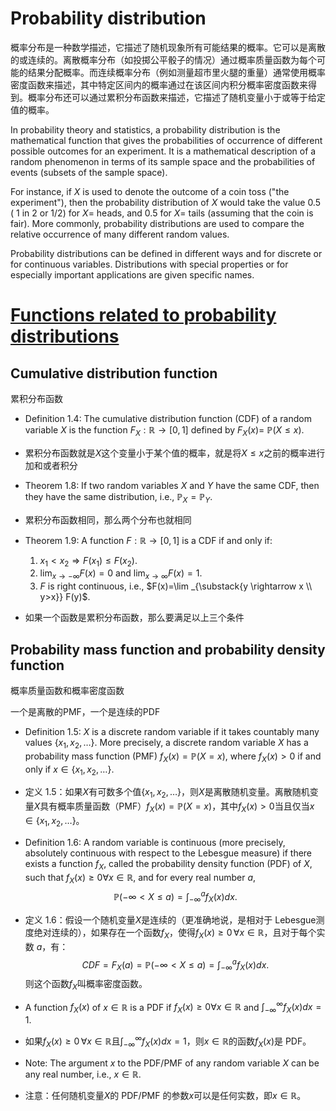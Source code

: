 # Probability distribution

概率分布是一种数学描述，它描述了随机现象所有可能结果的概率。它可以是离散的或连续的。离散概率分布（如投掷公平骰子的情况）通过概率质量函数为每个可能的结果分配概率。而连续概率分布（例如测量超市里火腿的重量）通常使用概率密度函数来描述，其中特定区间内的概率通过在该区间内积分概率密度函数来得到。概率分布还可以通过累积分布函数来描述，它描述了随机变量小于或等于给定值的概率。

In probability theory and statistics, a probability distribution is the mathematical function that gives the probabilities of occurrence of different possible outcomes for an experiment. It is a mathematical description of a random phenomenon in terms of its sample space and the probabilities of events (subsets of the sample space).

For instance, if $X$ is used to denote the outcome of a coin toss ("the experiment"), then the probability distribution of $X$ would take the value 0.5 ( 1 in 2 or 1/2) for $X=$ heads, and 0.5 for $X=$ tails (assuming that the coin is fair). More commonly, probability distributions are used to compare the relative occurrence of many different random values.

Probability distributions can be defined in different ways and for discrete or for continuous variables.
Distributions with special properties or for especially important applications are given specific names.


# [Functions related to probability distributions](https://en.wikipedia.org/wiki/Category:Functions_related_to_probability_distributions "Category:Functions related to probability distributions")

## Cumulative distribution function
累积分布函数

- Definition 1.4: The cumulative distribution function (CDF) of a random variable $X$ is the function $F_X: \mathbb{R} \rightarrow[0,1]$ defined by $F_X(x)=$ $\mathbb{P}(X \leq x)$.
- 累积分布函数就是$X$这个变量小于某个值的概率，就是将$X \leq x$之前的概率进行加和或者积分

- Theorem 1.8: If two random variables $X$ and $Y$ have the same CDF, then they have the same distribution, i.e., $\mathbb{P}_X=\mathbb{P}_Y$.
- 累积分布函数相同，那么两个分布也就相同

- Theorem 1.9: A function $F: \mathbb{R} \rightarrow[0,1]$ is a CDF if and only if:
	1. $x_1<x_2 \Rightarrow F\left(x_1\right) \leq F\left(x_2\right)$.
	2. $\lim _{x \rightarrow-\infty} F(x)=0$ and $\lim _{x \rightarrow \infty} F(x)=1$.
	3. $F$ is right continuous, i.e., $F(x)=\lim _{\substack{y \rightarrow x \\ y>x}} F(y)$.
- 如果一个函数是累积分布函数，那么要满足以上三个条件

## Probability mass function and probability density function
概率质量函数和概率密度函数

一个是离散的PMF，一个是连续的PDF

- Definition 1.5: $X$ is a discrete random variable if it takes countably many values $\left\{x_1, x_2, \ldots\right\}$. More precisely, a discrete random variable $X$ has a probability mass function (PMF) $f_X(x)=\mathbb{P}(X=x)$, where $f_X(x)>0$ if and only if $x \in\left\{x_1, x_2, \ldots\right\}$.
- 定义 1.5：如果$X$有可数多个值$\left\{x_1, x_2, \ldots\right\}$，则$X$是离散随机变量。离散随机变量$X$具有概率质量函数（PMF）$f_X(x)=\mathbb{P}(X=x)$，其中$f_X(x)>0$当且仅当$x \in\left\{x_1, x_2, \ldots\right\}$。

- Definition 1.6: A random variable  is continuous (more precisely, absolutely continuous with respect to the Lebesgue measure) if there exists a function $f_X$, called the probability density function (PDF) of $X$, such that $f_X(x) \geq 0 \forall x \in \mathbb{R}$, and for every real number $a$,
$$
\mathbb{P}(-\infty<X \leq a)=\int_{-\infty}^a f_X(x) d x \text {. }
$$
- 定义 1.6：假设一个随机变量$X$是连续的（更准确地说，是相对于 Lebesgue测度绝对连续的），如果存在一个函数$f_X$，使得$f_X(x) \geq 0 \, \forall x \in \mathbb{R}$，且对于每个实数 $a$，有：$$CDF = F_X(a) = \mathbb{P}(-\infty<X \leq a)=\int_{-\infty}^a f_X(x) d x \text {. }$$则这个函数$f_X$叫概率密度函数。


- A function $f_X(x)$ of $x \in \mathbb{R}$ is a PDF if $f_X(x) \geq 0 \forall x \in \mathbb{R}$ and $\int_{-\infty}^{\infty} f_X(x) d x=1$.
- 如果$f_X(x) \geq 0 \, \forall x \in \mathbb{R}$且$\int_{-\infty}^{\infty} f_X(x) d x=1$，则$x \in \mathbb{R}$的函数$f_X(x)$是 PDF。

- Note: The argument $x$ to the PDF/PMF of any random variable $X$ can be any real number, i.e., $x \in \mathbb{R}$.
- 注意：任何随机变量$X$的 PDF/PMF 的参数$x$可以是任何实数，即$x \in \mathbb{R}$。














